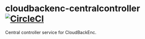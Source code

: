 # cloudbackenc-centralcontroller [![CircleCI](https://circleci.com/gh/irotsoma/encryptionservice-bouncycastle/tree/master.svg?style=svg)](https://circleci.com/gh/irotsoma/encryptionservice-bouncycastle/tree/master)

Central controller service for CloudBackEnc.
